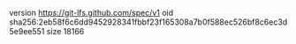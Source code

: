version https://git-lfs.github.com/spec/v1
oid sha256:2eb58f6c6dd9452928341fbbf23f165308a7b0f588ec526bf8c6ec3d5e9ee551
size 18166
